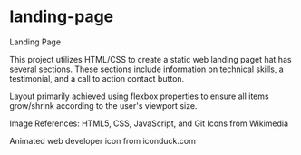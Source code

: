 # landing-page
Landing Page

This project utilizes HTML/CSS to create a static web landing paget hat has several sections. These sections include information on technical skills, a testimonial,
and a call to action contact button. 

Layout primarily achieved using flexbox properties to ensure all items grow/shrink according to the user's viewport size. 

Image References: 
HTML5, CSS, JavaScript, and Git Icons from Wikimedia 

Animated web developer icon from iconduck.com